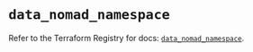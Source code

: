 # `data_nomad_namespace`

Refer to the Terraform Registry for docs: [`data_nomad_namespace`](https://registry.terraform.io/providers/hashicorp/nomad/2.5.0/docs/data-sources/namespace).

